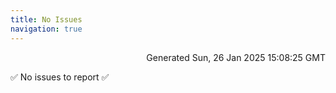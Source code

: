 ```yaml
---
title: No Issues
navigation: true
---
```


<p style="text-align:right;color:#cccs">
Generated Sun, 26 Jan 2025 15:08:25 GMT
</p>
<p>✅ No issues to report ✅</p>




